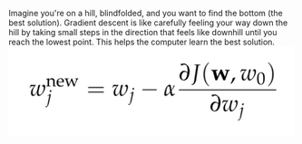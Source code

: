 Imagine you're on a hill, blindfolded, and you want to find the bottom (the best solution). Gradient descent is like carefully feeling your way down the hill by taking small steps in the direction that feels like downhill until you reach the lowest point. This helps the computer learn the best solution.
![400](../../attachments/Pasted%20image%2020241023161525.png)